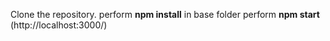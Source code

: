 Clone the repository.
perform **npm install** in base folder
perform **npm start** (http://localhost:3000/)
